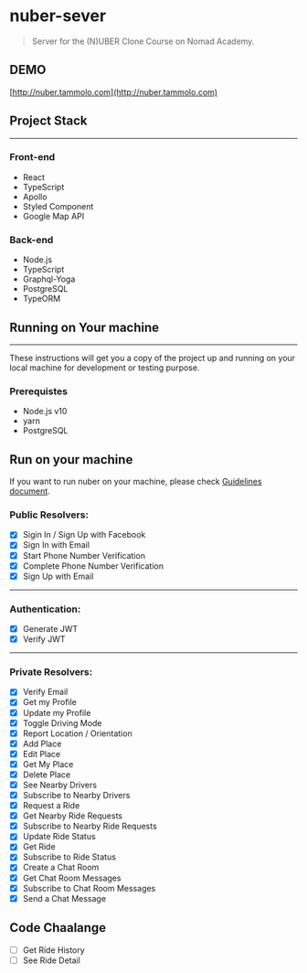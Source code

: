 # nuber-sever

> Server for the (N)UBER Clone Course on Nomad Academy.

## DEMO  
[http://nuber.tammolo.com](http://nuber.tammolo.com)


## Project Stack
---
### Front-end
- React
- TypeScript
- Apollo
- Styled Component
- Google Map API

### Back-end
- Node.js
- TypeScript
- Graphql-Yoga
- PostgreSQL
- TypeORM


## Running on Your machine
---
These instructions will get you a copy of the project up and running on your local machine for development or testing purpose.

### Prerequistes
- Node.js v10
- yarn
- PostgreSQL

## Run on your machine

If you want to run nuber on your machine, please check [Guidelines document](GUIDELINES.md).


### Public Resolvers:

- [X] Sigin In / Sign Up with Facebook
- [X] Sign In with Email
- [X] Start Phone Number Verification
- [X] Complete Phone Number Verification
- [X] Sign Up with Email
--- 

### Authentication:

- [X] Generate JWT
- [X] Verify JWT

---

### Private Resolvers:

- [X] Verify Email
- [X] Get my Profile
- [X] Update my Profile
- [X] Toggle Driving Mode
- [X] Report Location / Orientation
- [X] Add Place
- [X] Edit Place
- [X] Get My Place
- [X] Delete Place
- [X] See Nearby Drivers
- [X] Subscribe to Nearby Drivers
- [X] Request a Ride
- [X] Get Nearby Ride Requests
- [X] Subscribe to Nearby Ride Requests
- [X] Update Ride Status
- [X] Get Ride
- [X] Subscribe to Ride Status
- [X] Create a Chat Room
- [X] Get Chat Room Messages
- [X] Subscribe to Chat Room Messages
- [X] Send a Chat Message

## Code Chaalange

- [ ] Get Ride History
- [ ] See Ride Detail